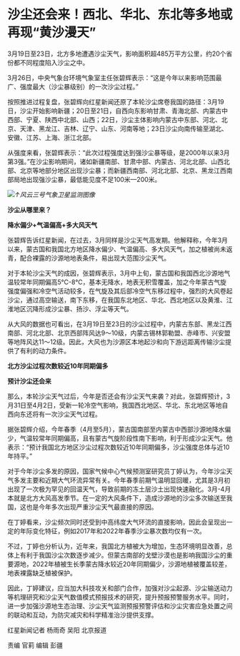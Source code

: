 # 沙尘还会来！西北、华北、东北等多地或再现“黄沙漫天”

3月19日至23日，北方多地遭遇沙尘天气，影响面积超485万平方公里，约20个省份都不同程度陷入沙尘之中。

3月26日，中央气象台环境气象室主任张碧辉表示：“这是今年以来影响范围最广、强度最大（沙尘暴级别）的一次沙尘过程。”

按照推进过程复盘，张碧辉向红星新闻还原了本轮沙尘席卷我国的路径：3月19日，沙尘开始影响新疆；20日至21日，自西向东影响甘肃、青海北部、内蒙古中西部、宁夏、陕西中北部、山西；22日，沙尘主体影响内蒙古中东部、河北、北京、天津、黑龙江、吉林、辽宁、山东、河南等地；23日沙尘向南传输至湖北、安徽、江苏、上海、浙江北部。

从强度来看，张碧辉表示：“此次过程强度达到强沙尘暴等级，是2000年以来3月第3强。”在沙尘影响期间，诸如新疆南部、甘肃中部、内蒙古、河北北部、山西北部、北京等地部分地区出现沙尘暴；而新疆西南部、河北北部、北京、黑龙江西南部局地出现强沙尘暴，最低能见度不足100米—200米。

![](https://inews.gtimg.com/news_bt/Oqo1wjoKLC4id-TiINpaCrQ-14z4hu-Gyt4iSKlb0RBFkAA/1000)_↑风云三号气象卫星监测图像_

**沙尘从哪里来？**

**降水偏少+气温偏高+多大风天气**

张碧辉告诉红星新闻，在过去，3月同样是沙尘天气高发期。他解释称，今年3月以来，蒙古国和我国北方地区降水偏少、气温偏高、多大风天气，加之植被尚未返青，配合裸露的沙源地地表条件，易出现大范围沙尘天气。

对于本轮沙尘天气的成因，张碧辉表示，3月中上旬，蒙古国和我国西北沙源地气温较常年同期偏高5℃-8℃，基本无降水，地表无积雪覆盖，加之今年蒙古气旋强度偏强和冷空气活动较多，在气旋及其后部冷空气东移过程中，强烈的大风卷起沙尘，通过高空输送，南下东移，在我国东北地区、华北、西北地区以及黄淮、江淮地区沉降形成沙尘暴、扬沙、浮尘等天气。

从大风的数据也可看出，在3月19日至23日的沙尘过程中，内蒙古东部、黑龙江西南部、河北北部、北京西部阵风达9～10级，内蒙古锡林郭勒盟、赤峰市、兴安盟等地阵风达11～12级。因此，大风也为沙源区本地起沙和向下游远距离传输沙尘提供了有利的动力条件。

**北方沙尘过程次数较近10年同期偏多**

**预计沙尘还会来**

那么，本轮沙尘天气过后，今年是否还会有沙尘天气来袭？对此，张碧辉预计，3月31日至4月2日，受新一轮冷空气影响，我国西北地区、华北、东北地区等地自西向东还将有一次沙尘天气过程。

据张碧辉介绍，今年春季（4月至5月），蒙古国南部至内蒙古中西部沙源地降水偏少，气温较常年同期偏高，且有蒙古气旋阶段性南下影响，利于形成沙尘天气。他表示：“预计我国北方地区沙尘过程次数较近10年同期偏多，沙尘强度总体与近10年持平。”

对于今年沙尘多发的原因，国家气候中心气候预测室研究员丁婷认为，今年沙尘天气多发主要和近期大气环流异常有关。今年春季前期气温明显回暖，尤其是3月初出现了一次极为罕见的回温天气，导致前期的冻土层沙土出现快速融化。3月-4月本就是北方大风高发季节。在一定的大风条件下，造成沙源地的沙尘多次输送至我国，这也是今年多次出现严重沙尘天气最直接的原因。

在丁婷看来，沙尘频次同时还受到中高纬度大气环流的直接影响，因此会呈现出一定的年际变化特征，例如2017年和2022年春季沙尘暴次数均仅有一次。

不过，丁婷也分析认为，近年来，我国北方植被大为增加，生态环境明显改善，总体上有利于我国沙尘次数逐步减少。但蒙古南部的戈壁沙漠也是影响我国沙尘的重要源地，2022年植被生长季蒙古降水较近20年同期偏少，沙源地植被覆盖较差，地表裸露缺乏植被保护。

因此，丁婷建议，应当加大科技攻关和部门合作，加强对沙尘起源、沙尘输送动力等机理研究和沙尘天气数值模式预报技术的研究，提升预报预警服务水平。同时，进一步加强沙源地生态治理、沙尘天气监测预报预警评估和沙尘灾害应急处置之间的联动和互动，为防灾减灾和科学精准治沙提供支撑。

红星新闻记者 杨雨奇 吴阳 北京报道

责编 官莉 编辑 彭疆

